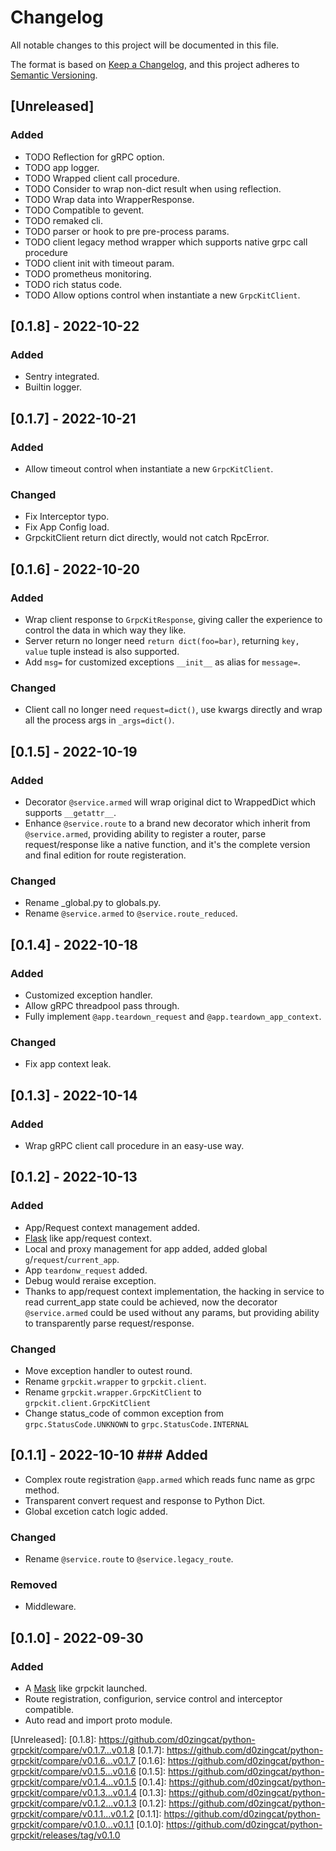 # Changelog
All notable changes to this project will be documented in this file.

The format is based on [Keep a Changelog](https://keepachangelog.com/en/1.0.0/),
and this project adheres to [Semantic Versioning](https://semver.org/spec/v2.0.0.html).

## [Unreleased]
### Added
- TODO Reflection for gRPC option.
- TODO app logger.
- TODO Wrapped client call procedure.
- TODO Consider to wrap non-dict result when using reflection.
- TODO Wrap data into WrapperResponse.
- TODO Compatible to gevent.
- TODO remaked cli.
- TODO parser or hook to pre pre-process params.
- TODO client legacy method wrapper which supports native grpc call procedure
- TODO client init with timeout param.
- TODO prometheus monitoring.
- TODO rich status code.
- TODO Allow options control when instantiate a new `GrpcKitClient`.

## [0.1.8] - 2022-10-22
### Added
- Sentry integrated.
- Builtin logger.


## [0.1.7] - 2022-10-21
### Added
- Allow timeout control when instantiate a new `GrpcKitClient`.

### Changed
- Fix Interceptor typo.
- Fix App Config load.
- GrpckitClient return dict directly, would not catch RpcError.

## [0.1.6] - 2022-10-20
### Added
- Wrap client response to `GrpcKitResponse`, giving caller the experience to control the data in which way they like.
- Server return no longer need `return dict(foo=bar)`, returning `key, value` tuple instead is also supported.
- Add `msg=` for customized exceptions `__init__` as alias for `message=`.

### Changed
- Client call no longer need `request=dict()`, use kwargs directly and wrap all the process args in `_args=dict()`.

## [0.1.5] - 2022-10-19
### Added
- Decorator `@service.armed` will wrap original dict to WrappedDict which supports `__getattr__`.
- Enhance `@service.route` to a brand new decorator which inherit from `@service.armed`, providing ability to register a router, parse request/response like a native function, and it's the complete version and final edition for route registeration.

### Changed
- Rename _global.py to globals.py.
- Rename `@service.armed` to `@service.route_reduced`.

## [0.1.4] - 2022-10-18
### Added
- Customized exception handler.
- Allow gRPC threadpool pass through.
- Fully implement `@app.teardown_request` and `@app.teardown_app_context`.

### Changed
- Fix app context leak.

## [0.1.3] - 2022-10-14
### Added
- Wrap gRPC client call procedure in an easy-use way.

## [0.1.2] - 2022-10-13
### Added
- App/Request context management added.
- [Flask](https://flask.palletsprojects.com/en/2.2.x/) like app/request context.
- Local and proxy management for app added, added global `g`/`request`/`current_app`.
- App `teardonw_request` added.
- Debug would reraise exception.
- Thanks to app/request context implementation, the hacking in service to read current_app state could be achieved, now the decorator `@service.armed` could be used without any params, but providing ability to transparently parse request/response.

### Changed
- Move exception handler to outest round.
- Rename `grpckit.wrapper` to `grpckit.client`.
- Rename `grpckit.wrapper.GrpcKitClient` to `grpckit.client.GrpcKitClient`
- Change status_code of common exception from `grpc.StatusCode.UNKNOWN` to `grpc.StatusCode.INTERNAL`

## [0.1.1] - 2022-10-10 ### Added
- Complex route registration `@app.armed` which reads func name as grpc method.
- Transparent convert request and response to Python Dict.
- Global excetion catch logic added.

### Changed
- Rename `@service.route` to `@service.legacy_route`.

### Removed
- Middleware. 

## [0.1.0] - 2022-09-30
### Added
- A [Mask](https://github.com/Eastwu5788/Mask) like grpckit launched.
- Route registration, configurion, service control and interceptor compatible.
- Auto read and import proto module.

[Unreleased]:
[0.1.8]: https://github.com/d0zingcat/python-grpckit/compare/v0.1.7...v0.1.8
[0.1.7]: https://github.com/d0zingcat/python-grpckit/compare/v0.1.6...v0.1.7
[0.1.6]: https://github.com/d0zingcat/python-grpckit/compare/v0.1.5...v0.1.6
[0.1.5]: https://github.com/d0zingcat/python-grpckit/compare/v0.1.4...v0.1.5
[0.1.4]: https://github.com/d0zingcat/python-grpckit/compare/v0.1.3...v0.1.4
[0.1.3]: https://github.com/d0zingcat/python-grpckit/compare/v0.1.2...v0.1.3
[0.1.2]: https://github.com/d0zingcat/python-grpckit/compare/v0.1.1...v0.1.2
[0.1.1]: https://github.com/d0zingcat/python-grpckit/compare/v0.1.0...v0.1.1
[0.1.0]: https://github.com/d0zingcat/python-grpckit/releases/tag/v0.1.0
